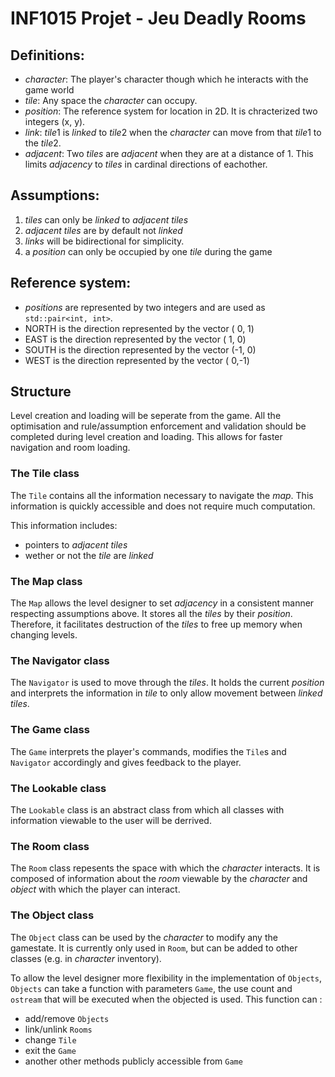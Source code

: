 # INF1015 Projet - Jeu Deadly Rooms

## Definitions:
- *character*: The player's character though which he interacts with the game world
- *tile*: Any space the *character* can occupy.
- *position*: The reference system for location in 2D. It is chracterized two integers (x, y).
- *link*:  *tile*1 is *linked* to *tile*2 when the *character* can move from that *tile*1 to the *tile*2.
- *adjacent*: Two *tiles* are *adjacent* when they are at a distance of 1. This limits *adjacency* to *tiles* in cardinal directions of eachother.

## Assumptions:
1. *tiles* can only be *linked* to *adjacent tiles* 
2. *adjacent tiles* are  by default not *linked*
3. *links* will be bidirectional for simplicity.
4. a *position* can only be occupied by one *tile* during the game

## Reference system:
- *positions* are represented by two integers and are used as `std::pair<int, int>`.
- NORTH is the direction represented by the vector ( 0, 1)
- EAST  is the direction represented by the vector ( 1, 0)
- SOUTH is the direction represented by the vector (-1, 0)
- WEST  is the direction represented by the vector ( 0,-1)

## Structure
Level creation and loading will be seperate from the game. All the optimisation and rule/assumption enforcement and validation should be completed during level creation and loading. This allows for faster navigation and room loading.

### The Tile class
The `Tile` contains all the information necessary to navigate the *map*. This information is quickly accessible and does not require much computation.

This information includes:
- pointers to *adjacent tiles*
- wether or not the *tile* are *linked*

### The Map class
The `Map` allows the level designer to set *adjacency* in a consistent manner respecting assumptions above. It stores all the *tiles* by their *position*. Therefore, it facilitates destruction of the *tiles* to free up memory when changing levels.
 
### The Navigator class
The `Navigator` is used to move through the *tiles*. It holds the current *position* and interprets the information in *tile* to only allow movement between *linked tiles*.

### The Game class
The `Game` interprets the player's commands, modifies the `Tile`s and `Navigator` accordingly and gives feedback to the player.

### The Lookable class
The `Lookable` class is an abstract class from which all classes with information viewable to the user will be derrived.

### The Room class
The `Room` class repesents the space with which the *character* interacts. It is composed of information about the *room* viewable by the *character* and *object* with which the player can interact.

### The Object class
The `Object` class can be used by the *character* to modify any the gamestate. It is currently only used in `Room`, but can be added to other classes (e.g. in *character* inventory). 

To allow the level designer more flexibility in the implementation of `Objects`, `Objects` can take a function with parameters `Game`, the use count and `ostream` that will be executed when the objected is used. 
This function can :
- add/remove `Objects`
- link/unlink `Rooms`
- change `Tile`
- exit the `Game`
- another other methods publicly accessible from `Game`